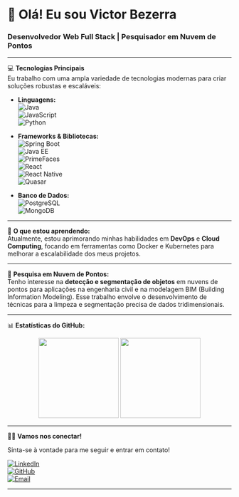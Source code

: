 # 👋 Olá! Eu sou Victor Bezerra

### Desenvolvedor Web Full Stack | Pesquisador em Nuvem de Pontos

---

💻 **Tecnologias Principais**  
Eu trabalho com uma ampla variedade de tecnologias modernas para criar soluções robustas e escaláveis:

- **Linguagens:**  
  ![Java](https://img.shields.io/badge/Java-ED8B00?style=for-the-badge&logo=java&logoColor=white)  
  ![JavaScript](https://img.shields.io/badge/JavaScript-323330?style=for-the-badge&logo=javascript&logoColor=F7DF1E)  
  ![Python](https://img.shields.io/badge/Python-3776AB?style=for-the-badge&logo=python&logoColor=white)

- **Frameworks & Bibliotecas:**  
  ![Spring Boot](https://img.shields.io/badge/Spring_Boot-6DB33F?style=for-the-badge&logo=spring-boot&logoColor=white)  
  ![Java EE](https://img.shields.io/badge/Java_EE-007396?style=for-the-badge&logo=java&logoColor=white)  
  ![PrimeFaces](https://img.shields.io/badge/PrimeFaces-607D8B?style=for-the-badge&logoColor=white)  
  ![React](https://img.shields.io/badge/React-20232A?style=for-the-badge&logo=react&logoColor=61DAFB)  
  ![React Native](https://img.shields.io/badge/React_Native-20232A?style=for-the-badge&logo=react&logoColor=61DAFB)  
  ![Quasar](https://img.shields.io/badge/Quasar-1976D2?style=for-the-badge&logo=quasar&logoColor=white)

- **Banco de Dados:**  
  ![PostgreSQL](https://img.shields.io/badge/PostgreSQL-316192?style=for-the-badge&logo=postgresql&logoColor=white)  
  ![MongoDB](https://img.shields.io/badge/MongoDB-47A248?style=for-the-badge&logo=mongodb&logoColor=white)

---

🌱 **O que estou aprendendo:**  
Atualmente, estou aprimorando minhas habilidades em **DevOps** e **Cloud Computing**, focando em ferramentas como Docker e Kubernetes para melhorar a escalabilidade dos meus projetos.

---

🔬 **Pesquisa em Nuvem de Pontos:**  
Tenho interesse na **detecção e segmentação de objetos** em nuvens de pontos para aplicações na engenharia civil e na modelagem BIM (Building Information Modeling). Esse trabalho envolve o desenvolvimento de técnicas para a limpeza e segmentação precisa de dados tridimensionais.

---

📊 **Estatísticas do GitHub:**  

<div align="center">
  <img height="180em" src="https://github-readme-stats.vercel.app/api?username=seu-usuario&show_icons=true&theme=radical" />
  <img height="180em" src="https://github-readme-stats.vercel.app/api/top-langs/?username=seu-usuario&layout=compact&theme=radical" />
</div>

---

👨‍💻 **Vamos nos conectar!**

Sinta-se à vontade para me seguir e entrar em contato!

[![LinkedIn](https://img.shields.io/badge/LinkedIn-0077B5?style=for-the-badge&logo=linkedin&logoColor=white)](https://www.linkedin.com/in/seu-linkedin)  
[![GitHub](https://img.shields.io/badge/GitHub-100000?style=for-the-badge&logo=github&logoColor=white)](https://github.com/seu-usuario)  
[![Email](https://img.shields.io/badge/Email-D14836?style=for-the-badge&logo=gmail&logoColor=white)](mailto:seu-email@gmail.com)

---
